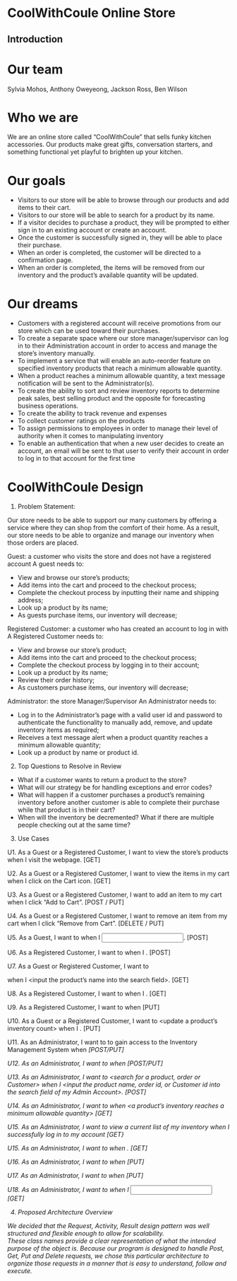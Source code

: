 # CoolWithCoule Online Store

## Introduction

# Our team 
Sylvia Mohos, Anthony Oweyeong, Jackson Ross, Ben Wilson

# Who we are
We are an online store called “CoolWithCoule” that sells funky kitchen accessories.  Our products make great gifts, conversation starters, and something functional yet playful to brighten up your kitchen.  
 
# Our goals
* Visitors to our store will be able to browse through our products and add items to their cart.  
* Visitors to our store will be able to search for a product by its name.
* If a visitor decides to purchase a product, they will be prompted to either sign in to an existing account or create an account.  
* Once the customer is successfully signed in, they will be able to place their purchase.  
* When an order is completed, the customer will be directed to a confirmation page.
* When an order is completed, the items will be removed from our inventory and the product’s available quantity will be updated.


# Our dreams
* Customers with a registered account will receive promotions from our store which can be used toward their purchases.
* To create a separate space where our store manager/supervisor can log in to their Administration account in order to access and manage the store’s inventory manually.  
* To implement a service that will enable an auto-reorder feature on specified inventory products that reach a minimum allowable quantity.  
* When a product reaches a minimum allowable quantity, a text message notification will be sent to the Administrator(s).
* To create the ability to sort and review inventory reports to determine peak sales, best selling product and the opposite for forecasting business operations.
* To create the ability to track revenue and expenses
* To collect customer ratings on the products
* To assign permissions to employees in order to manage their level of authority when it comes to manipulating inventory
* To enable an authentication that when a new user decides to create an account, an email will be sent to that user to verify their account in order to log in to that account for the first time

# CoolWithCoule Design
1. Problem Statement:

Our store needs to be able to support our many customers by offering a service where they can shop from the comfort of their home. As a result, our store needs to be able to organize and manage our inventory when those orders are placed.

Guest: a customer who visits the store and does not have a registered account
	A guest needs to:
* View and browse our store’s products;
* Add items into the cart and proceed to the checkout process;
* Complete the checkout process by inputting their name and shipping address;
* Look up a product by its name;
* As guests purchase items, our inventory will decrease;

Registered Customer: a customer who has created an account to log in with
	A Registered Customer needs to:
* View and browse our store’s product;
* Add items into the cart and proceed to the checkout process;
* Complete the checkout process by logging in to their account;
* Look up a product by its name;
* Review their order history;
* As customers purchase items, our inventory will decrease;

Administrator: the store Manager/Supervisor
  An Administrator needs to:
* Log in to the Administrator’s page with a valid user id and password to authenticate the functionality to manually add, remove, and update inventory items as required;
* Receives a text message alert when a product quantity reaches a minimum allowable quantity;
* Look up a product by name or product id.


2. Top Questions to Resolve in Review

* What if a customer wants to return a product to the store?
* What will our strategy be for handling exceptions and error codes?
* What will happen if a customer purchases a product’s remaining inventory before another customer is able to complete their purchase while that product is in their cart?
* When will the inventory be decremented? What if there are multiple people checking out at the same time?



3. Use Cases

U1. As a Guest or a Registered Customer, I want to view the store’s products when I visit the webpage. [GET]

U2. As a Guest or a Registered Customer, I want to view the items in my cart when I click on the Cart icon. [GET]

U3. As a Guest or a Registered Customer, I want to add an item to my cart when I click “Add to Cart”. [POST / PUT]

U4. As a Guest or a Registered Customer, I want to remove an item from my cart when I click “Remove from Cart”. [DELETE / PUT]

U5. As a Guest, I want to <checkout> when I <input my name and shipping address>. [POST]

U6. As a Registered Customer, I want to <checkout> when I <log in to my account>. [POST]

U7. As a Guest or Registered Customer,  I want to <search for a product by name> when I <input the product’s name into the search field>. [GET]

U8. As a Registered Customer, I want to <view my order history> when I <am logged in to my account>. [GET]

U9. As a Registered Customer, I want to <update my profile> when <log in to my account> [PUT]

U10. As a Guest or a Registered Customer, I want to <update a product’s inventory count> when I <purchase or return a product>. [PUT]

U11. As an Administrator, I want to <create an Administrator account for another Administrator> to gain access to the Inventory Management System when <I navigate to the website> [POST/PUT]

U12. As an Administrator, I want to <log in to my Inventory Management System account with my user ID and password> when <I navigate to the website> [POST/PUT]

U13. As an Administrator, I want to <search for a product, order or Customer> when I <input the product name, order id, or Customer id into the search field of my Admin Account>. [POST]

U14. As an Administrator, I want to <receive a notification> when <a product’s inventory reaches a minimum allowable quantity> [GET]
	
U15. As an Administrator, I want to view a current list of my inventory when I successfully log in to my account [GET}

U15. As an Administrator, I want to <view a current list of my inventory> when <I successfully log in to my account>. [GET]

U16. As an Administrator, I want to <auto-reorder product> when <it gets to a minimum allowable quantity> [PUT]

U17. As an Administrator, I want to <add and remove product> when <I purchase more inventory or when I sell inventory> [PUT]

U18. As an Administrator, I want to <retrieve a report that will show me the sales of a particular product> when I <input the string of that specific product> [GET]


  
 4. Proposed Architecture Overview


We decided that the Request, Activity, Result design pattern was well structured and flexible enough to allow for scalability.  
  These class names provide a clear representation of what the intended purpose of the object is. 
  Because our program is designed to handle Post, Get, Put and Delete requests, we chose this particular architecture to 
  organize those requests in a manner that is easy to understand, follow and execute.  
